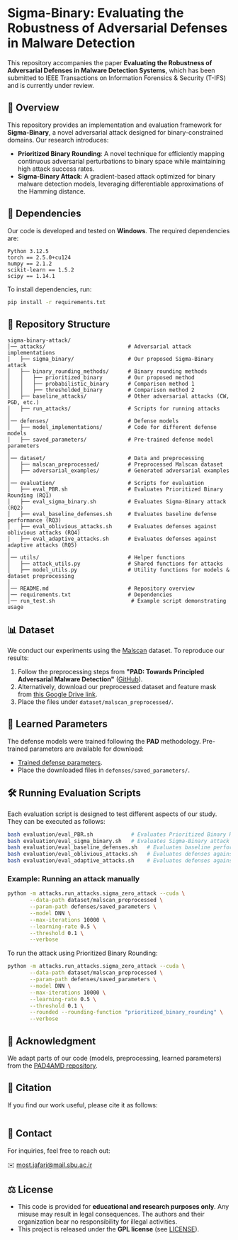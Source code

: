 # Sigma-Binary: Evaluating the Robustness of Adversarial Defenses in Malware Detection

This repository accompanies the paper **Evaluating the Robustness of Adversarial Defenses in Malware Detection Systems**, which has been submitted to IEEE Transactions on Information Forensics & Security (T-IFS) and is currently under review.

## 📌 Overview

This repository provides an implementation and evaluation framework for **Sigma-Binary**, a novel adversarial attack designed for binary-constrained domains. Our research introduces:

- **Prioritized Binary Rounding**: A novel technique for efficiently mapping continuous adversarial perturbations to binary space while maintaining high attack success rates.
- **Sigma-Binary Attack**: A gradient-based attack optimized for binary malware detection models, leveraging differentiable approximations of the Hamming distance.

## 🚀 Dependencies

Our code is developed and tested on **Windows**. The required dependencies are:

```plaintext
Python 3.12.5
torch == 2.5.0+cu124
numpy == 2.1.2
scikit-learn == 1.5.2
scipy == 1.14.1
```

To install dependencies, run:
```bash
pip install -r requirements.txt
```

## 📂 Repository Structure

```
sigma-binary-attack/
│── attacks/                          # Adversarial attack implementations
│   ├── sigma_binary/                 # Our proposed Sigma-Binary attack
│   ├── binary_rounding_methods/      # Binary rounding methods
│   │   ├── prioritized_binary        # Our proposed method
│   │   ├── probabilistic_binary      # Comparison method 1
│   │   ├── thresholded_binary        # Comparison method 2
│   ├── baseline_attacks/             # Other adversarial attacks (CW, PGD, etc.)
│   ├── run_attacks/                  # Scripts for running attacks
│
│── defenses/                         # Defense models
│   ├── model_implementations/        # Code for different defense models
│   ├── saved_parameters/             # Pre-trained defense model parameters
│
│── dataset/                          # Data and preprocessing
│   ├── malscan_preprocessed/         # Preprocessed Malscan dataset
│   ├── adversarial_examples/         # Generated adversarial examples
│
│── evaluation/                       # Scripts for evaluation
│   ├── eval_PBR.sh                   # Evaluates Prioritized Binary Rounding (RQ1)
│   ├── eval_sigma_binary.sh          # Evaluates Sigma-Binary attack (RQ2)
│   ├── eval_baseline_defenses.sh     # Evaluates baseline defense performance (RQ3)
│   ├── eval_oblivious_attacks.sh     # Evaluates defenses against oblivious attacks (RQ4)
│   ├── eval_adaptive_attacks.sh      # Evaluates defenses against adaptive attacks (RQ5)
│
│── utils/                            # Helper functions
│   ├── attack_utils.py               # Shared functions for attacks
│   ├── model_utils.py                # Utility functions for models & dataset preprocessing
│
│── README.md                         # Repository overview
│── requirements.txt                  # Dependencies
│── run_test.sh                        # Example script demonstrating usage
```

## 📊 Dataset

We conduct our experiments using the [Malscan](https://github.com/malscan-android/MalScan) dataset. To reproduce our results:

1. Follow the preprocessing steps from **"PAD: Towards Principled Adversarial Malware Detection"** ([GitHub](https://github.com/deqangss/pad4amd)).
2. Alternatively, download our preprocessed dataset and feature mask from [this Google Drive link](https://drive.google.com/drive/folders/1kPzuph_N4TmM3F4z7gj3qcbL_7uLZANI?usp=sharing).
3. Place the files under `dataset/malscan_preprocessed/`.

## 🎯 Learned Parameters

The defense models were trained following the **PAD** methodology. Pre-trained parameters are available for download:

- [Trained defense parameters](https://drive.google.com/drive/folders/1-q3TMZGjoDpBkNHgc5tTcFKMF9ywowQy?usp=sharing).
- Place the downloaded files in `defenses/saved_parameters/`.

## 🛠 Running Evaluation Scripts

Each evaluation script is designed to test different aspects of our study. They can be executed as follows:

```bash
bash evaluation/eval_PBR.sh            # Evaluates Prioritized Binary Rounding (RQ1)
bash evaluation/eval_sigma_binary.sh   # Evaluates Sigma-Binary attack (RQ2)
bash evaluation/eval_baseline_defenses.sh   # Evaluates baseline performance of defenses (RQ3)
bash evaluation/eval_oblivious_attacks.sh   # Evaluates defenses against oblivious attacks (RQ4)
bash evaluation/eval_adaptive_attacks.sh    # Evaluates defenses against adaptive attacks (RQ5)
```

### Example: Running an attack manually

```bash
python -m attacks.run_attacks.sigma_zero_attack --cuda \
       --data-path dataset/malscan_preprocessed \
       --param-path defenses/saved_parameters \
       --model DNN \
       --max-iterations 10000 \
       --learning-rate 0.5 \
       --threshold 0.1 \
       --verbose
```

To run the attack using Prioritized Binary Rounding:

```bash
python -m attacks.run_attacks.sigma_zero_attack --cuda \
       --data-path dataset/malscan_preprocessed \
       --param-path defenses/saved_parameters \
       --model DNN \
       --max-iterations 10000 \
       --learning-rate 0.5 \
       --threshold 0.1 \
       --rounded --rounding-function "prioritized_binary_rounding" \
       --verbose
```

## 🔗 Acknowledgment

We adapt parts of our code (models, preprocessing, learned parameters) from the [PAD4AMD repository](https://github.com/deqangss/pad4amd).

## 📖 Citation

If you find our work useful, please cite it as follows:

```bibtex

```

## 📧 Contact

For inquiries, feel free to reach out:

✉️ [most.jafari@mail.sbu.ac.ir](mailto:most.jafari@mail.sbu.ac.ir)

## ⚖️ License

- This code is provided for **educational and research purposes only**. Any misuse may result in legal consequences. The authors and their organization bear no responsibility for illegal activities.
- This project is released under the **GPL license** (see [LICENSE](./LICENSE)).

